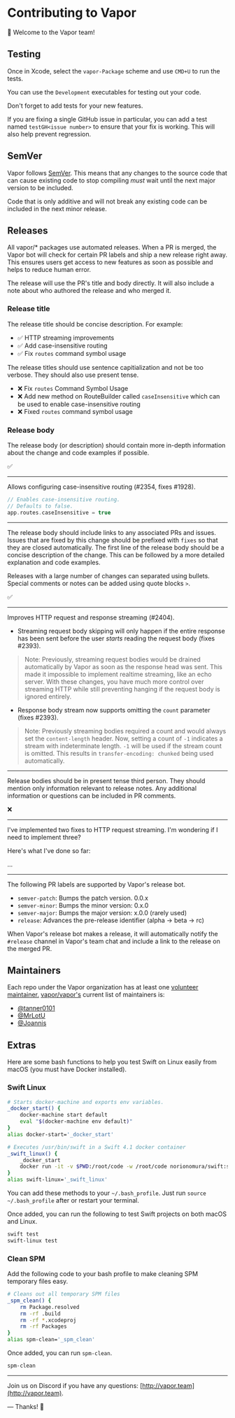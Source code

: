 # Contributing to Vapor

👋 Welcome to the Vapor team! 

## Testing

Once in Xcode, select the `vapor-Package` scheme and use `CMD+U` to run the tests.

You can use the `Development` executables for testing out your code.

Don't forget to add tests for your new features.

If you are fixing a single GitHub issue in particular, you can add a test named `testGH<issue number>` to ensure
that your fix is working. This will also help prevent regression.

## SemVer

Vapor follows [SemVer](https://semver.org). This means that any changes to the source code that can cause
existing code to stop compiling _must_ wait until the next major version to be included. 

Code that is only additive and will not break any existing code can be included in the next minor release.

## Releases

All vapor/* packages use automated releases. When a PR is merged, the Vapor bot will check for certain PR labels and ship a new release right away. This ensures users get access to new features as soon as possible and helps to reduce human error. 

The release will use the PR's title and body directly. It will also include a note about who authored the release and who merged it. 

### Release title

The release title should be concise description. For example:

- ✅ HTTP streaming improvements 
- ✅ Add case-insensitive routing
- ✅ Fix `routes` command symbol usage

The release titles should use sentence capitialization and not be too verbose. They should also use present tense.

- ❌ Fix `routes` Command Symbol Usage
- ❌ Add new method on RouteBuilder called `caseInsensitive` which can be used to enable case-insensitive routing 
- ❌ Fixed `routes` command symbol usage

### Release body

The release body (or description) should contain more in-depth information about the change and code examples if possible. 

✅

---

Allows configuring case-insensitive routing (#2354, fixes #1928).

```swift
// Enables case-insensitive routing.
// Defaults to false.
app.routes.caseInsensitive = true
```

---

The release body should include links to any associated PRs and issues. Issues that are fixed by this change should be prefixed with `fixes` so that they are closed automatically. The first line of the release body should be a concise description of the change. This can be followed by a more detailed explanation and code examples. 

Releases with a large number of changes can separated using bullets. Special comments or notes can be added using quote blocks `>`. 

✅

---

Improves HTTP request and response streaming (#2404).

- Streaming request body skipping will only happen if the entire response has been sent before the user _starts_ reading the request body (fixes #2393).

> Note: Previously, streaming request bodies would be drained automatically by Vapor as soon as the response head was sent. This made it impossible to implement realtime streaming, like an echo server. With these changes, you have much more control over streaming HTTP while still preventing hanging if the request body is ignored entirely. 

- Response body stream now supports omitting the `count` parameter (fixes #2393).

> Note: Previously streaming bodies required a count and would always set the `content-length` header. Now, setting a count of `-1` indicates a stream with indeterminate length. `-1` will be used if the stream count is omitted. This results in `transfer-encoding: chunked` being used automatically. 

---

Release bodies should be in present tense third person. They should mention only information relevant to release notes. Any additional information or questions can be included in PR comments.

❌

---

I've implemented two fixes to HTTP request streaming. I'm wondering if I need to implement three?

Here's what I've done so far:

...

---

The following PR labels are supported by Vapor's release bot.

- `semver-patch`: Bumps the patch version. 0.0.x
- `semver-minor`: Bumps the minor version: 0.x.0
- `semver-major`: Bumps the major version: x.0.0 (rarely used)
- `release`: Advances the pre-release identifier (alpha -> beta -> rc)

When Vapor's release bot makes a release, it will automatically notify the `#release` channel in Vapor's team chat and include a link to the release on the merged PR.

## Maintainers

Each repo under the Vapor organization has at least one [volunteer maintainer.](maintainers.md) [vapor/vapor's](https://github.com/vapor/vapor) current list of maintainers is:

- [@tanner0101](https://github.com/tanner0101)
- [@MrLotU](https://github.com/MrLotU)
- [@Joannis](https://github.com/Joannis)

## Extras

Here are some bash functions to help you test Swift on Linux easily from macOS (you must have Docker installed).

### Swift Linux

```bash
# Starts docker-machine and exports env variables.
_docker_start() {
    docker-machine start default
    eval "$(docker-machine env default)"
}
alias docker-start='_docker_start'

# Executes /usr/bin/swift in a Swift 4.1 docker container
_swift_linux() {
    _docker_start
    docker run -it -v $PWD:/root/code -w /root/code norionomura/swift:swift-4.1-branch /usr/bin/swift $1
}
alias swift-linux='_swift_linux'
```

You can add these methods to your `~/.bash_profile`. Just run `source ~/.bash_profile` after or restart your terminal.

Once added, you can run the following to test Swift projects on both macOS and Linux.

```sh
swift test
swift-linux test
```

### Clean SPM

Add the following code to your bash profile to make cleaning SPM temporary files easy.

```bash
# Cleans out all temporary SPM files
_spm_clean() {
	rm Package.resolved
	rm -rf .build
	rm -rf *.xcodeproj
	rm -rf Packages
}
alias spm-clean='_spm_clean'
```

Once added, you can run `spm-clean`.

```sh
spm-clean
```

----------

Join us on Discord if you have any questions: [http://vapor.team](http://vapor.team).

&mdash; Thanks! 🙌
